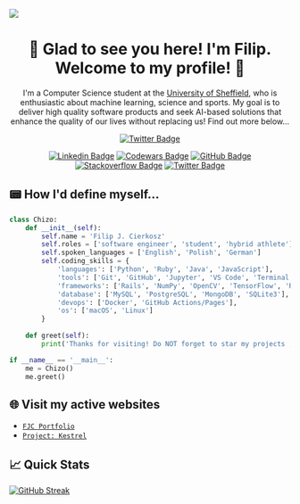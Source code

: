 ![](https://visitcount.itsvg.in/api?id=chizo4&label=Profile%20Views&color=12&icon=1&pretty=true)

<h1 align="center">
  🫡 Glad to see you here! I'm Filip. Welcome to my profile! 🤝
</h1>

<p align="center">
  I'm a Computer Science student at the <a href="https://www.sheffield.ac.uk/">University of Sheffield</a>, who is enthusiastic about machine learning, science and sports. My goal is to deliver high quality software products and seek AI-based solutions that enhance the quality of our lives without replacing us! Find out more below...
</p>

<div align="center">
  
  [![Twitter Badge](https://img.shields.io/badge/Visit_My_Website-3108d4?style=for-the-badge&logoColor=white)](https://filipcierkosz.com)
  
</div>

<div align="center">

  [![Linkedin Badge](https://img.shields.io/badge/Linkedin-0077B5?style=for-the-badge&logo=linkedin&logoColor=white)](https://www.linkedin.com/in/filip-cierkosz/)
  [![Codewars Badge](https://img.shields.io/badge/Codewars-FF0000?style=for-the-badge&logo=codewars&logoColor=white)](https://www.codewars.com/users/chizo4)
  [![GitHub Badge](https://img.shields.io/badge/GitHub-12100E?style=for-the-badge&logo=github&logoColor=white)](https://github.com/chizo4)
  [![Stackoverflow Badge](https://img.shields.io/badge/stackoverflow-FF4500?style=for-the-badge&logo=stackoverflow&logoColor=white)](https://stackoverflow.com/users/16192228/chizo4)
  [![Twitter Badge](https://img.shields.io/badge/Twitter-00ACEE?style=for-the-badge&logo=twitter&logoColor=white)](https://twitter.com/cierkoszfilip)

</div>

## 📟 How I'd define myself...

```python
class Chizo:
    def __init__(self):
        self.name = 'Filip J. Cierkosz'
        self.roles = ['software engineer', 'student', 'hybrid athlete']
        self.spoken_languages = ['English', 'Polish', 'German']
        self.coding_skills = {
            'languages': ['Python', 'Ruby', 'Java', 'JavaScript'],
            'tools': ['Git', 'GitHub', 'Jupyter', 'VS Code', 'Terminal', 'Jira'],
            'frameworks': ['Rails', 'NumPy', 'OpenCV', 'TensorFlow', 'React', 'Bootstrap'],
            'database': ['MySQL', 'PostgreSQL', 'MongoDB', 'SQLite3'],
            'devops': ['Docker', 'GitHub Actions/Pages'],
            'os': ['macOS', 'Linux']
        }
        
    def greet(self):
        print('Thanks for visiting! Do NOT forget to star my projects ;)')

if __name__ == '__main__':
    me = Chizo()
    me.greet()
```

## 🌐 Visit my active websites
- [```FJC Portfolio```](https://filipcierkosz.com/)
- [```Project: Kestrel```](https://project-kestrel.co.uk/)

## 📈 Quick Stats

[![GitHub Streak](https://streak-stats.demolab.com?user=chizo4&theme=tokyonight-duo&date_format=j%20M%5B%20Y%5D&card_width=500)](https://git.io/streak-stats)
